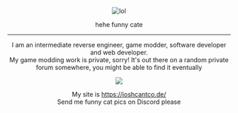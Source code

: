 <p align="center">
  <img src="nyan-ming.gif" alt="lol" />
</p>

<p align="center">
  hehe funny cate
</p>

---

<p align="center">
  I am an intermediate reverse engineer, game modder, software developer and web developer.
  <br>
  My game modding work is private, sorry! It's out there on a random private forum somewhere, you might be able to find it eventually
</p>

<p align="center">
  <img src="https://discord.c99.nl/widget/theme-1/237025099062968320.png"/>
</p>

<p align="center">
  My site is <a href="joshcantco.de">https://joshcantco.de/</a>
  <br>
  Send me funny cat pics on Discord please
</p>
